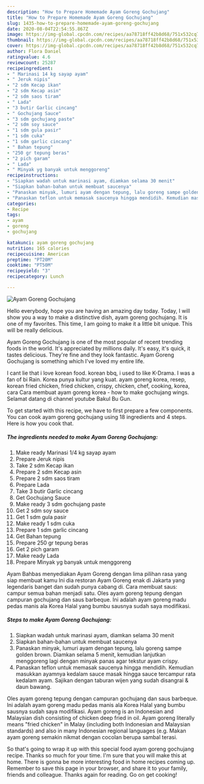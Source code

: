 ```yaml
---
description: "How to Prepare Homemade Ayam Goreng Gochujang"
title: "How to Prepare Homemade Ayam Goreng Gochujang"
slug: 1435-how-to-prepare-homemade-ayam-goreng-gochujang
date: 2020-08-04T22:54:55.867Z
image: https://img-global.cpcdn.com/recipes/aa78718ff42b8d68/751x532cq70/ayam-goreng-gochujang-foto-resep-utama.jpg
thumbnail: https://img-global.cpcdn.com/recipes/aa78718ff42b8d68/751x532cq70/ayam-goreng-gochujang-foto-resep-utama.jpg
cover: https://img-global.cpcdn.com/recipes/aa78718ff42b8d68/751x532cq70/ayam-goreng-gochujang-foto-resep-utama.jpg
author: Flora Daniel
ratingvalue: 4.6
reviewcount: 25287
recipeingredient:
- " Marinasi 14 kg sayap ayam"
- " Jeruk nipis"
- "2 sdm Kecap ikan"
- "2 sdm Kecap asin"
- "2 sdm saos tiram"
- " Lada"
- "3 butir Garlic cincang"
- " Gochujang Sauce"
- "3 sdm gochujang paste"
- "2 sdm soy sauce"
- "1 sdm gula pasir"
- "1 sdm cuka"
- "1 sdm garlic cincang"
- " Bahan tepung"
- "250 gr tepung beras"
- "2 pich garam"
- " Lada"
- " Minyak yg banyak untuk menggoreng"
recipeinstructions:
- "Siapkan wadah untuk marinasi ayam, diamkan selama 30 menit"
- "Siapkan bahan-bahan untuk membuat saucenya"
- "Panaskan minyak, lumuri ayam dengan tepung, lalu goreng sampe golden brown. Diamkan selama 5 menit, kemudian lanjutkan menggoreng lagi dengan minyak panas agar tekstur ayam crispy."
- "Panaskan teflon untuk memasak saucenya hingga mendidih. Kemudian masukkan ayamnya kedalam sauce masak hingga sauce tercampur rata kedalam ayam. Sajikan dengan taburan wijen yang sudah disangrai &amp; daun bawang."
categories:
- Recipe
tags:
- ayam
- goreng
- gochujang

katakunci: ayam goreng gochujang 
nutrition: 165 calories
recipecuisine: American
preptime: "PT20M"
cooktime: "PT50M"
recipeyield: "3"
recipecategory: Lunch

---
```



![Ayam Goreng Gochujang](https://img-global.cpcdn.com/recipes/aa78718ff42b8d68/751x532cq70/ayam-goreng-gochujang-foto-resep-utama.jpg)

Hello everybody, hope you are having an amazing day today. Today, I will show you a way to make a distinctive dish, ayam goreng gochujang. It is one of my favorites. This time, I am going to make it a little bit unique. This will be really delicious.

Ayam Goreng Gochujang is one of the most popular of recent trending foods in the world. It's appreciated by millions daily. It's easy, it's quick, it tastes delicious. They're fine and they look fantastic. Ayam Goreng Gochujang is something which I've loved my entire life.

I cant lie that i love korean food. korean bbq, i used to like K-Drama. I was a fan of bi Rain. Korea punya kultur yang kuat. ayam goreng korea, resep, korean fried chicken, fried chicken, crispy, chicken, chef, cooking, korea, cara Cara membuat ayam goreng korea - how to make gochujang wings. Selamat datang di channel youtube Bakul Bu Gun.


To get started with this recipe, we have to first prepare a few components. You can cook ayam goreng gochujang using 18 ingredients and 4 steps. Here is how you cook that.

<!--inarticleads1-->

##### The ingredients needed to make Ayam Goreng Gochujang:

1. Make ready  Marinasi 1/4 kg sayap ayam
1. Prepare  Jeruk nipis
1. Take 2 sdm Kecap ikan
1. Prepare 2 sdm Kecap asin
1. Prepare 2 sdm saos tiram
1. Prepare  Lada
1. Take 3 butir Garlic cincang
1. Get  Gochujang Sauce
1. Make ready 3 sdm gochujang paste
1. Get 2 sdm soy sauce
1. Get 1 sdm gula pasir
1. Make ready 1 sdm cuka
1. Prepare 1 sdm garlic cincang
1. Get  Bahan tepung
1. Prepare 250 gr tepung beras
1. Get 2 pich garam
1. Make ready  Lada
1. Prepare  Minyak yg banyak untuk menggoreng


Ayam Bahbas menyediakan Ayam Goreng dengan lima pilihan rasa yang siap membuat kamu Ini dia restoran Ayam Goreng enak di Jakarta yang legendaris banget dan sudah punya cabang di. Cara membuat saus: campur semua bahan menjadi satu. Oles ayam goreng tepung dengan campuran gochujang dan saus barbeque. Ini adalah ayam goreng madu pedas manis ala Korea Halal yang bumbu sausnya sudah saya modifikasi. 

<!--inarticleads2-->

##### Steps to make Ayam Goreng Gochujang:

1. Siapkan wadah untuk marinasi ayam, diamkan selama 30 menit
1. Siapkan bahan-bahan untuk membuat saucenya
1. Panaskan minyak, lumuri ayam dengan tepung, lalu goreng sampe golden brown. Diamkan selama 5 menit, kemudian lanjutkan menggoreng lagi dengan minyak panas agar tekstur ayam crispy.
1. Panaskan teflon untuk memasak saucenya hingga mendidih. Kemudian masukkan ayamnya kedalam sauce masak hingga sauce tercampur rata kedalam ayam. Sajikan dengan taburan wijen yang sudah disangrai &amp; daun bawang.


Oles ayam goreng tepung dengan campuran gochujang dan saus barbeque. Ini adalah ayam goreng madu pedas manis ala Korea Halal yang bumbu sausnya sudah saya modifikasi. Ayam goreng is an Indonesian and Malaysian dish consisting of chicken deep fried in oil. Ayam goreng literally means &#34;fried chicken&#34; in Malay (including both Indonesian and Malaysian standards) and also in many Indonesian regional languages (e.g. Makan ayam goreng semakin nikmat dengan cocolan berupa sambal terasi. 

So that's going to wrap it up with this special food ayam goreng gochujang recipe. Thanks so much for your time. I'm sure that you will make this at home. There is gonna be more interesting food in home recipes coming up. Remember to save this page in your browser, and share it to your family, friends and colleague. Thanks again for reading. Go on get cooking!
